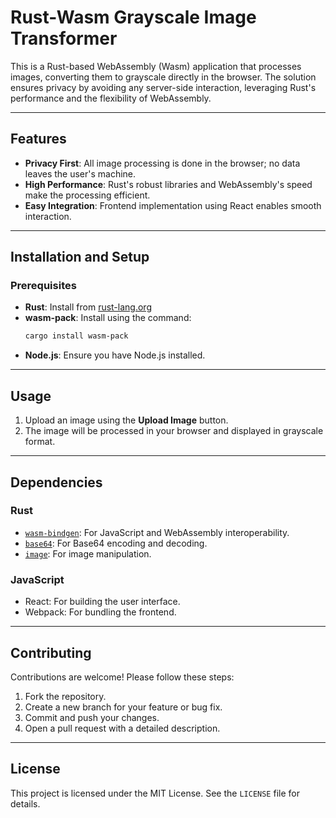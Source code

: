 
# Rust-Wasm Grayscale Image Transformer

This is a Rust-based WebAssembly (Wasm) application that processes images, converting them to grayscale directly in the browser. The solution ensures privacy by avoiding any server-side interaction, leveraging Rust's performance and the flexibility of WebAssembly.

---

## Features

- **Privacy First**: All image processing is done in the browser; no data leaves the user's machine.
- **High Performance**: Rust's robust libraries and WebAssembly's speed make the processing efficient.
- **Easy Integration**: Frontend implementation using React enables smooth interaction.

---

## Installation and Setup

### Prerequisites
- **Rust**: Install from [rust-lang.org](https://www.rust-lang.org/)
- **wasm-pack**: Install using the command:
  ```bash
  cargo install wasm-pack
  ```
- **Node.js**: Ensure you have Node.js installed.

---

## Usage

1. Upload an image using the **Upload Image** button.
2. The image will be processed in your browser and displayed in grayscale format.

---

## Dependencies

### Rust
- [`wasm-bindgen`](https://crates.io/crates/wasm-bindgen): For JavaScript and WebAssembly interoperability.
- [`base64`](https://crates.io/crates/base64): For Base64 encoding and decoding.
- [`image`](https://crates.io/crates/image): For image manipulation.

### JavaScript
- React: For building the user interface.
- Webpack: For bundling the frontend.

---

## Contributing

Contributions are welcome! Please follow these steps:

1. Fork the repository.
2. Create a new branch for your feature or bug fix.
3. Commit and push your changes.
4. Open a pull request with a detailed description.

---

## License

This project is licensed under the MIT License. See the `LICENSE` file for details.
